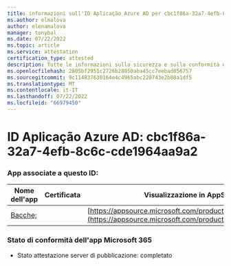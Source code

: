 ```yaml
---
title: informazioni sull'ID Aplicação Azure AD per cbc1f86a-32a7-4efb-8c6c-cde1964aa9a2
ms.author: elmalova
author: elenamalova
manager: tonybal
ms.date: 07/22/2022
ms.topic: article
ms.service: attestation
certification_type: attested
description: Tutte le informazioni sulla sicurezza e sulla conformità disponibili per cbc1f86a-32a7-4efb-8c6c-cde1964aa9a2.
ms.openlocfilehash: 2805bf2951c2726b28050aba45cc7eebad856757
ms.sourcegitcommit: 9c114837630164e4c4965abc220743e2b08a1df5
ms.translationtype: MT
ms.contentlocale: it-IT
ms.lasthandoff: 07/22/2022
ms.locfileid: "66979450"
---
```

# <a name="azure-app-id-cbc1f86a-32a7-4efb-8c6c-cde1964aa9a2"></a>ID Aplicação Azure AD: cbc1f86a-32a7-4efb-8c6c-cde1964aa9a2


### <a name="apps-associated-with-this-id"></a>App associate a questo ID:
| **Nome dell'app** | **Certificata** | **Visualizzazione in AppSource** |
|--------------|---------------|-----------------------|
| [Bacche;](../forward/WA200004138.md) |  | [https://appsource.microsoft.com/product/office/WA200004138](https://appsource.microsoft.com/product/office/WA200004138) |

### <a name="microsoft-365-app-compliance-status"></a>Stato di conformità dell'app Microsoft 365
- Stato attestazione server di pubblicazione: completato
